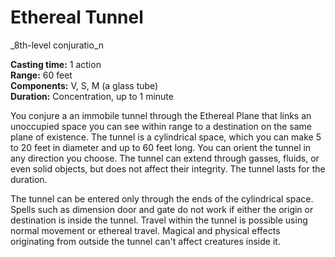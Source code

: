 # Ethereal Tunnel

_8th-level conjuratio_n

**Casting time:** 1 action  
**Range:** 60 feet  
**Components:** V, S, M (a glass tube)  
**Duration:** Concentration, up to 1 minute  

You conjure a an immobile tunnel through the Ethereal Plane that links an unoccupied space you can see within range to a destination on the same plane of existence. The tunnel is a cylindrical space, which you can make 5 to 20 feet in diameter and up to 60 feet long. You can orient the tunnel in any direction you choose. The tunnel can extend through gasses, fluids, or even solid objects, but does not affect their integrity. The tunnel lasts for the duration.

The tunnel can be entered only through the ends of the cylindrical space. Spells such as dimension door and gate do not work if either the origin or destination is inside the tunnel. Travel within the tunnel is possible using normal movement or ethereal travel. Magical and physical effects originating from outside the tunnel can't affect creatures inside it.